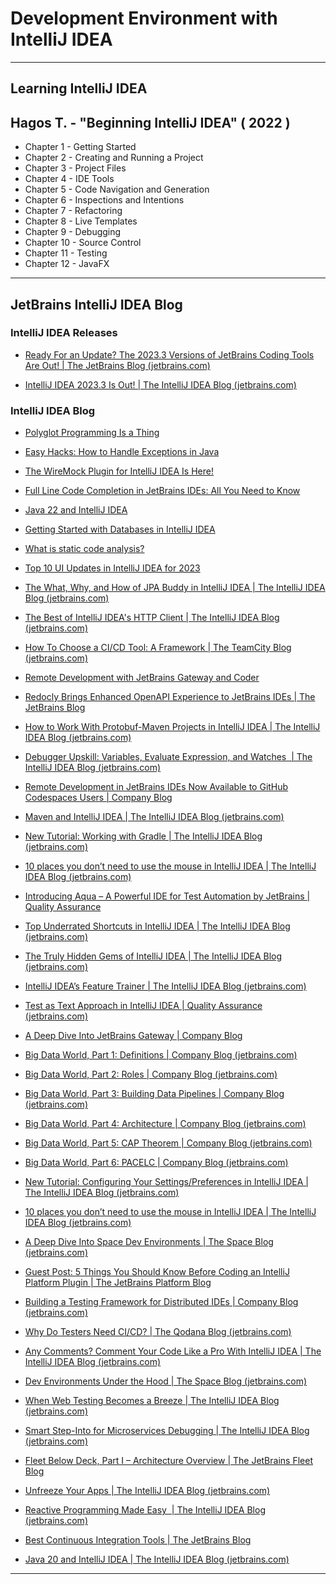 # Development Environment with IntelliJ IDEA

---

## Learning IntelliJ IDEA

## Hagos T. - "Beginning IntelliJ IDEA" ( 2022 )

* Chapter 1 - Getting Started
* Chapter 2 - Creating and Running a Project
* Chapter 3 - Project Files
* Chapter 4 - IDE Tools
* Chapter 5 - Code Navigation and Generation
* Chapter 6 - Inspections and Intentions
* Chapter 7 - Refactoring
* Chapter 8 - Live Templates
* Chapter 9 - Debugging
* Chapter 10 - Source Control
* Chapter 11 - Testing
* Chapter 12 - JavaFX

---

## JetBrains IntelliJ IDEA Blog

### IntelliJ IDEA Releases

* [Ready For an Update? The 2023.3 Versions of JetBrains Coding Tools Are Out! | The JetBrains Blog (jetbrains.com)](https://blog.jetbrains.com/blog/2023/12/08/ready-for-an-update-the-2023-3-versions-of-jetbrains-coding-tools-are-out/)

* [IntelliJ IDEA 2023.3 Is Out! | The IntelliJ IDEA Blog (jetbrains.com)](https://blog.jetbrains.com/idea/2023/12/intellij-idea-2023-3/)

### IntelliJ IDEA Blog

* [Polyglot Programming Is a Thing](https://blog.jetbrains.com/fleet/2024/04/polyglot-programming-is-a-thing/)

* [Easy Hacks: How to Handle Exceptions in Java](https://blog.jetbrains.com/idea/2024/04/easy-hacks-how-to-handle-exceptions-in-java/)

* [The WireMock Plugin for IntelliJ IDEA Is Here!](https://blog.jetbrains.com/idea/2024/04/the-wiremock-plugin-for-intellij-idea-is-here/)

* [Full Line Code Completion in JetBrains IDEs: All You Need to Know](https://blog.jetbrains.com/blog/2024/04/04/full-line-code-completion-in-jetbrains-ides-all-you-need-to-know/)

* [Java 22 and IntelliJ IDEA](https://blog.jetbrains.com/idea/2024/03/java-22-and-intellij-idea/)

* [Getting Started with Databases in IntelliJ IDEA](https://blog.jetbrains.com/idea/2024/03/getting-started-with-databases-in-intellij-idea/)

* [What is static code analysis?](https://blog.jetbrains.com/qodana/2024/03/what-is-static-code-analysis/)

* [Top 10 UI Updates in IntelliJ IDEA for 2023](https://blog.jetbrains.com/idea/2024/01/top-10-ui-updates-in-intellij-idea/)

* [The What, Why, and How of JPA Buddy in IntelliJ IDEA | The IntelliJ IDEA Blog (jetbrains.com)](https://blog.jetbrains.com/idea/2023/11/jpa-buddy-in-intellij-idea/)

* [The Best of IntelliJ IDEA's HTTP Client | The IntelliJ IDEA Blog (jetbrains.com)](https://blog.jetbrains.com/idea/2023/10/the-best-of-intellij-idea-s-http-client/)

* [How To Choose a CI/CD Tool: A Framework | The TeamCity Blog (jetbrains.com)](https://blog.jetbrains.com/teamcity/2023/08/how-to-choose-cicd-tool/)

* [Remote Development with JetBrains Gateway and Coder](https://blog.jetbrains.com/blog/2023/08/07/remote-development-with-coder-and-jetbrains-gateway/)

* [Redocly Brings Enhanced OpenAPI Experience to JetBrains IDEs | The JetBrains Blog](https://blog.jetbrains.com/blog/2023/08/07/redocly-brings-enhanced-openapi-experience-to-jetbrains-ides/)

* [How to Work With Protobuf-Maven Projects in IntelliJ IDEA | The IntelliJ IDEA Blog (jetbrains.com)](https://blog.jetbrains.com/idea/2023/05/how-to-work-with-protobuf-maven-projects-in-intellij-idea/)

* [Debugger Upskill: Variables, Evaluate Expression, and Watches  | The IntelliJ IDEA Blog (jetbrains.com)](https://blog.jetbrains.com/idea/2023/04/debugger-upskill-variables-evaluate-expression-watches/)

* [Remote Development in JetBrains IDEs Now Available to GitHub Codespaces Users | Company Blog](https://blog.jetbrains.com/blog/2022/11/09/remote-development-in-jetbrains-ides-now-available-to-github-codespaces-users/)

* [Maven and IntelliJ IDEA | The IntelliJ IDEA Blog (jetbrains.com)](https://blog.jetbrains.com/idea/2021/07/using-maven-in-intellij-idea/)

* [New Tutorial: Working with Gradle | The IntelliJ IDEA Blog (jetbrains.com)](https://blog.jetbrains.com/idea/2021/06/new-tutorial-working-with-gradle/)

* [10 places you don’t need to use the mouse in IntelliJ IDEA | The IntelliJ IDEA Blog (jetbrains.com)](https://blog.jetbrains.com/idea/2021/08/10-places-you-don-t-need-to-use-the-mouse-in-intellij-idea/)

* [Introducing Aqua – A Powerful IDE for Test Automation by JetBrains | Quality Assurance](https://blog.jetbrains.com/qa/2022/11/introducing-aqua-a-powerful-ide-for-test-automation-by-jetbrains/)

* [Top Underrated Shortcuts in IntelliJ IDEA | The IntelliJ IDEA Blog (jetbrains.com)](https://blog.jetbrains.com/idea/2022/10/top-underrated-shortcuts/)

* [The Truly Hidden Gems of IntelliJ IDEA | The IntelliJ IDEA Blog (jetbrains.com)](https://blog.jetbrains.com/idea/2021/07/truly-hidden-gems-of-intellij-idea/)

* [IntelliJ IDEA’s Feature Trainer | The IntelliJ IDEA Blog (jetbrains.com)](https://blog.jetbrains.com/idea/2021/06/intellij-ideas-feature-trainer/)

* [Test as Text Approach in IntelliJ IDEA | Quality Assurance (jetbrains.com)](https://blog.jetbrains.com/qa/2021/08/test-as-text-approach-in-intellij-idea/)

* [A Deep Dive Into JetBrains Gateway | Company Blog](https://blog.jetbrains.com/blog/2021/12/03/dive-into-jetbrains-gateway/)

* [Big Data World, Part 1: Definitions | Company Blog (jetbrains.com)](https://blog.jetbrains.com/blog/2021/05/04/big-data-world-part-1-definitions/)

* [Big Data World, Part 2: Roles | Company Blog (jetbrains.com)](https://blog.jetbrains.com/blog/2021/05/13/big-data-world-part-2-roles/)

* [Big Data World, Part 3: Building Data Pipelines | Company Blog (jetbrains.com)](https://blog.jetbrains.com/blog/2021/05/20/big-data-world-part-3-building-data-pipelines/)

* [Big Data World, Part 4: Architecture | Company Blog (jetbrains.com)](https://blog.jetbrains.com/blog/2021/05/27/big-data-world-part-4-architecture/)

* [Big Data World, Part 5: CAP Theorem | Company Blog (jetbrains.com)](https://blog.jetbrains.com/blog/2021/06/03/big-data-world-part-5-cap-theorem/)

* [Big Data World, Part 6: PACELC | Company Blog (jetbrains.com)](https://blog.jetbrains.com/blog/2021/06/11/big-data-world-part-6-pacelc/)

* [New Tutorial: Configuring Your Settings/Preferences in IntelliJ IDEA | The IntelliJ IDEA Blog (jetbrains.com)](https://blog.jetbrains.com/idea/2021/06/new-tutorial-configuring-your-settings-preferences-in-intellij-idea/)

* [10 places you don’t need to use the mouse in IntelliJ IDEA | The IntelliJ IDEA Blog (jetbrains.com)](https://blog.jetbrains.com/idea/2021/08/10-places-you-don-t-need-to-use-the-mouse-in-intellij-idea/)

* [A Deep Dive Into Space Dev Environments | The Space Blog (jetbrains.com)](https://blog.jetbrains.com/space/2022/01/12/a-deep-dive-into-space-dev-environments/)

* [Guest Post: 5 Things You Should Know Before Coding an IntelliJ Platform Plugin | The JetBrains Platform Blog](https://blog.jetbrains.com/platform/2022/03/5-things-you-should-know-before-coding-an-intellij-platform-plugin/)

* [Building a Testing Framework for Distributed IDEs | Company Blog (jetbrains.com)](https://blog.jetbrains.com/blog/2023/02/13/building-a-testing-framework-for-distributed-ides/)

* [Why Do Testers Need CI/CD? | The Qodana Blog (jetbrains.com)](https://blog.jetbrains.com/qodana/2022/04/why-do-testers-need-ci-cd/)

* [Any Comments? Comment Your Code Like a Pro With IntelliJ IDEA | The IntelliJ IDEA Blog (jetbrains.com)](https://blog.jetbrains.com/idea/2022/04/comment-your-code-like-a-pro-with-intellij-idea/)

* [Dev Environments Under the Hood | The Space Blog (jetbrains.com)](https://blog.jetbrains.com/space/2022/04/04/dev-environments-under-the-hood/)

* [When Web Testing Becomes a Breeze | The IntelliJ IDEA Blog (jetbrains.com)](https://blog.jetbrains.com/idea/2022/05/when-web-testing-becomes-a-breeze/)

* [Smart Step-Into for Microservices Debugging | The IntelliJ IDEA Blog (jetbrains.com)](https://blog.jetbrains.com/idea/2022/02/smart-step-into-for-microservices-debugging/)

* [Fleet Below Deck, Part I – Architecture Overview | The JetBrains Fleet Blog](https://blog.jetbrains.com/fleet/2022/01/fleet-below-deck-part-i-architecture-overview/)

* [Unfreeze Your Apps | The IntelliJ IDEA Blog (jetbrains.com)](https://blog.jetbrains.com/idea/2021/10/unfreeze-your-apps/)

* [Reactive Programming Made Easy  | The IntelliJ IDEA Blog (jetbrains.com)](https://blog.jetbrains.com/idea/2023/06/reactive-programming-made-easy/)

* [Best Continuous Integration Tools | The JetBrains Blog](https://blog.jetbrains.com/teamcity/2023/07/best-ci-tools/)

* [Java 20 and IntelliJ IDEA | The IntelliJ IDEA Blog (jetbrains.com)](https://blog.jetbrains.com/idea/2023/03/java-20-and-intellij-idea/)

---
